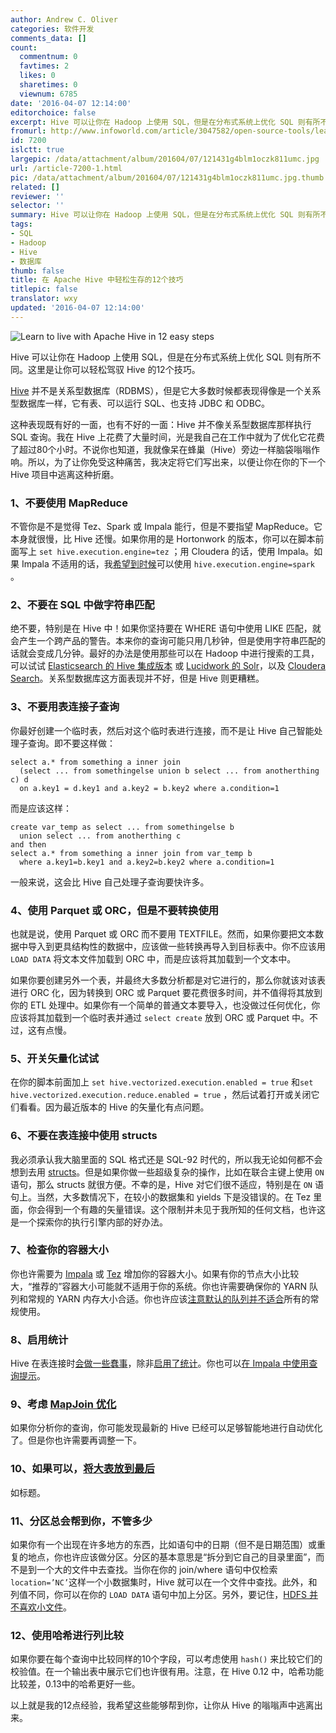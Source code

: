 ```yaml
---
author: Andrew C. Oliver
categories: 软件开发
comments_data: []
count:
  commentnum: 0
  favtimes: 2
  likes: 0
  sharetimes: 0
  viewnum: 6785
date: '2016-04-07 12:14:00'
editorchoice: false
excerpt: Hive 可以让你在 Hadoop 上使用 SQL，但是在分布式系统上优化 SQL 则有所不同。这里是让你可以轻松驾驭 Hive 的12个技巧。
fromurl: http://www.infoworld.com/article/3047582/open-source-tools/learn-to-live-with-apache-hive-in-12-easy-steps.html
id: 7200
islctt: true
largepic: /data/attachment/album/201604/07/121431g4blm1oczk811umc.jpg
url: /article-7200-1.html
pic: /data/attachment/album/201604/07/121431g4blm1oczk811umc.jpg.thumb.jpg
related: []
reviewer: ''
selector: ''
summary: Hive 可以让你在 Hadoop 上使用 SQL，但是在分布式系统上优化 SQL 则有所不同。这里是让你可以轻松驾驭 Hive 的12个技巧。
tags:
- SQL
- Hadoop
- Hive
- 数据库
thumb: false
title: 在 Apache Hive 中轻松生存的12个技巧
titlepic: false
translator: wxy
updated: '2016-04-07 12:14:00'
---
```


![Learn to live with Apache Hive in 12 easy steps](/data/attachment/album/201604/07/121431g4blm1oczk811umc.jpg)


Hive 可以让你在 Hadoop 上使用 SQL，但是在分布式系统上优化 SQL 则有所不同。这里是让你可以轻松驾驭 Hive 的12个技巧。


[Hive](http://www.infoworld.com/article/2608271/hadoop/hadoop-review-apache-hive-brings-real-time-queries-to-hadoop.html) 并不是关系型数据库（RDBMS），但是它大多数时候都表现得像是一个关系型数据库一样，它有表、可以运行 SQL、也支持 JDBC 和 ODBC。


这种表现既有好的一面，也有不好的一面：Hive 并不像关系型数据库那样执行 SQL 查询。我在 Hive 上花费了大量时间，光是我自己在工作中就为了优化它花费了超过80个小时。不说你也知道，我就像呆在蜂巢（Hive）旁边一样脑袋嗡嗡作响。所以，为了让你免受这种痛苦，我决定将它们写出来，以便让你在你的下一个 Hive 项目中逃离这种折磨。


### 1、不要使用 MapReduce


不管你是不是觉得 Tez、Spark 或 Impala 能行，但是不要指望 MapReduce。它本身就很慢，比 Hive 还慢。如果你用的是 Hortonwork 的版本，你可以在脚本前面写上 `set hive.execution.engine=tez` ；用 Cloudera 的话，使用 Impala。如果 Impala 不适用的话，我[希望到时候](http://www.cloudera.com/documentation/enterprise/latest/topics/admin_hos_config.html)可以使用 `hive.execution.engine=spark` 。


### 2、不要在 SQL 中做字符串匹配


绝不要，特别是在 Hive 中！如果你坚持要在 WHERE 语句中使用 LIKE 匹配，就会产生一个跨产品的警告。本来你的查询可能只用几秒钟，但是使用字符串匹配的话就会变成几分钟。最好的办法是使用那些可以在 Hadoop 中进行搜索的工具，可以试试 [Elasticsearch 的 Hive 集成版本](https://www.elastic.co/guide/en/elasticsearch/hadoop/current/hive.html) 或 [Lucidwork 的 Solr](https://github.com/lucidworks/hive-solr/blob/master/README.adoc)，以及 [Cloudera Search](https://cloudera.com/products/apache-hadoop/apache-solr.html)。关系型数据库这方面表现并不好，但是 Hive 则更糟糕。


### 3、不要用表连接子查询


你最好创建一个临时表，然后对这个临时表进行连接，而不是让 Hive 自己智能处理子查询。即不要这样做：



```
select a.* from something a inner join 
  (select ... from somethingelse union b select ... from anotherthing c) d 
  on a.key1 = d.key1 and a.key2 = b.key2 where a.condition=1
```

而是应该这样：



```
create var_temp as select ... from somethingelse b 
  union select ... from anotherthing c 
and then 
select a.* from something a inner join from var_temp b 
  where a.key1=b.key1 and a.key2=b.key2 where a.condition=1
```

一般来说，这会比 Hive 自己处理子查询要快许多。


### 4、使用 Parquet 或 ORC，但是不要转换使用


也就是说，使用 Parquet 或 ORC 而不要用 TEXTFILE。然而，如果你要把文本数据中导入到更具结构性的数据中，应该做一些转换再导入到目标表中。你不应该用 `LOAD DATA` 将文本文件加载到 ORC 中，而是应该将其加载到一个文本中。


如果你要创建另外一个表，并最终大多数分析都是对它进行的，那么你就该对该表进行 ORC 化，因为转换到 ORC 或 Parquet 要花费很多时间，并不值得将其放到你的 ETL 处理中。如果你有一个简单的普通文本要导入，也没做过任何优化，你应该将其加载到一个临时表并通过 `select create` 放到 ORC 或 Parquet 中。不过，这有点慢。


### 5、开关矢量化试试


在你的脚本前面加上 `set hive.vectorized.execution.enabled = true` 和`set hive.vectorized.execution.reduce.enabled = true` ，然后试着打开或关闭它们看看。因为最近版本的 Hive 的矢量化有点问题。


### 6、不要在表连接中使用 structs


我必须承认我大脑里面的 SQL 格式还是 SQL-92 时代的，所以我无论如何都不会想到去用 [structs](https://cwiki.apache.org/confluence/display/Hive/LanguageManual+Types)。但是如果你做一些超级复杂的操作，比如在联合主键上使用 `ON` 语句，那么 structs 就很方便。不幸的是，Hive 对它们很不适应，特别是在 `ON` 语句上。当然，大多数情况下，在较小的数据集和 yields 下是没错误的。在 Tez 里面，你会得到一个有趣的矢量错误。这个限制并未见于我所知的任何文档，也许这是一个探索你的执行引擎内部的好办法。


### 7、检查你的容器大小


你也许需要为 [Impala](http://www.cloudera.com/documentation/enterprise/5-3-x/topics/cdh_ig_yarn_tuning.html) 或 [Tez](https://docs.hortonworks.com/HDPDocuments/HDP2/HDP-2.3.2/bk_performance_tuning/content/hive_perf_best_pract_config_tez.html) 增加你的容器大小。如果有你的节点大小比较大，“推荐的”容器大小可能就不适用于你的系统。你也许需要确保你的 YARN 队列和常规的 YARN 内存大小合适。你也许应该[注意默认的队列并不适合](https://community.cloudera.com/t5/Batch-SQL-Apache-Hive/How-can-I-submit-Hive-queries-via-Beeline-to-specific-resource/td-p/19324)所有的常规使用。


### 8、启用统计


Hive 在表连接时[会做一些蠢事](https://docs.hortonworks.com/HDPDocuments/HDP2/HDP-2.3.2/bk_performance_tuning/content/hive_perf_best_pract_use_col_stats_cost_base_opt.html)，除非[启用了统计](http://www.cloudera.com/documentation/enterprise/5-3-x/topics/impala_perf_joins.html?scroll=perf_joins)。你也可以[在 Impala 中使用查询提示](http://www.cloudera.com/documentation/enterprise/5-3-x/topics/impala_hints.html?scroll=hints)。


### 9、考虑 [MapJoin 优化](https://cwiki.apache.org/confluence/display/Hive/LanguageManual+JoinOptimization)


如果你分析你的查询，你可能发现最新的 Hive 已经可以足够智能地进行自动优化了。但是你也许需要再调整一下。


### 10、如果可以，[将大表放到最后](https://cwiki.apache.org/confluence/display/Hive/LanguageManual+Joins)


如标题。


### 11、分区总会帮到你，不管多少


如果你有一个出现在许多地方的东西，比如语句中的日期（但不是日期范围）或重复的地点，你也许应该做分区。分区的基本意思是“拆分到它自己的目录里面”，而不是到一个大的文件中去查找。当你在你的 join/where 语句中仅检索 `location=’NC’`这样一个小数据集时，Hive 就可以在一个文件中查找。此外，和列值不同，你可以在你的 `LOAD DATA` 语句中加上分区。另外，要记住，[HDFS 并不喜欢小文件](http://blog.cloudera.com/blog/2009/02/the-small-files-problem/)。


### 12、使用哈希进行列比较


如果你要在每个查询中比较同样的10个字段，可以考虑使用 `hash()` 来比较它们的校验值。在一个输出表中展示它们也许很有用。注意，在 Hive 0.12 中，哈希功能比较差，0.13中的哈希更好一些。


以上就是我的12点经验，我希望这些能够帮到你，让你从 Hive 的嗡嗡声中逃离出来。
